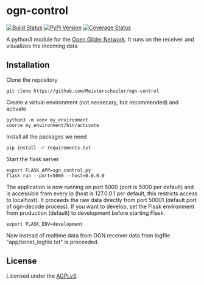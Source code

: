 # ogn-control

[![Build Status](https://travis-ci.org/Meisterschueler/ogn-control.svg?branch=master)](https://travis-ci.org/Meisterschueler/ogn-control)
[![PyPi Version](https://img.shields.io/pypi/v/ogn-control.svg)](https://pypi.python.org/pypi/ogn-control)
[![Coverage Status](https://coveralls.io/repos/github/Meisterschueler/ogn-control/badge.svg?branch=master)](https://coveralls.io/github/Meisterschueler/ogn-control?branch=master)

A python3 module for the [Open Glider Network](http://wiki.glidernet.org/).
It runs on the receiver and visualizes the incoming data


## Installation

Clone the repository

```
git clone https://github.com/Meisterschueler/ogn-control
```

Create a virtual environment (not nessecary, but recommended) and activate

```
python3 -m venv my_environment
source my_environment/bin/activate
```

Install all the packages we need

```
pip install -r requirements.txt
```

Start the flask server

```
export FLASK_APP=ogn_control.py
flask run --port=5000 --host=0.0.0.0
```

The application is now running on port 5000 (port is 5000 per default) and is accessible from every ip (host is 127.0.0.1 per default,
this restricts access to localhost). It proceeds the raw data directly from port 50001 (default port of ogn-decode process).
If you want to develop, set the Flask environment from production (default) to development before starting Flask.

```
export FLASK_ENV=development
```

Now instead of realtime data from OGN receiver data from logfile "app/telnet_logfile.txt" is proceeded.


## License
Licensed under the [AGPLv3](LICENSE).

